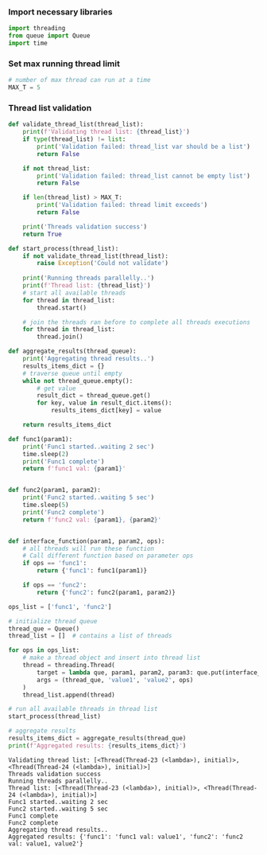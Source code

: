### Import necessary libraries


```python
import threading
from queue import Queue
import time
```

### Set max running thread limit


```python
# number of max thread can run at a time
MAX_T = 5
```

### Thread list validation


```python
def validate_thread_list(thread_list):
    print(f'Validating thread list: {thread_list}')
    if type(thread_list) != list:
        print('Validation failed: thread_list var should be a list')
        return False

    if not thread_list:
        print('Validation failed: thread_list cannot be empty list')
        return False

    if len(thread_list) > MAX_T:
        print('Validation failed: thread limit exceeds')
        return False

    print('Threads validation success')
    return True
```


```python
def start_process(thread_list):
    if not validate_thread_list(thread_list):
        raise Exception('Could not validate')
        
    print('Running threads parallelly..')
    print(f'Thread list: {thread_list}')
    # start all available threads
    for thread in thread_list:
        thread.start()

    # join the threads ran before to complete all threads executions
    for thread in thread_list:
        thread.join()
```


```python
def aggregate_results(thread_queue):
    print('Aggregating thread results..')
    results_items_dict = {}
    # traverse queue until empty
    while not thread_queue.empty():
        # get value
        result_dict = thread_queue.get()
        for key, value in result_dict.items():
            results_items_dict[key] = value

    return results_items_dict
```


```python
def func1(param1):
    print('Func1 started..waiting 2 sec')
    time.sleep(2)
    print('Func1 complete')
    return f'func1 val: {param1}'


def func2(param1, param2):
    print('Func2 started..waiting 5 sec')
    time.sleep(5)
    print('Func2 complete')
    return f'func2 val: {param1}, {param2}'


def interface_function(param1, param2, ops):
    # all threads will run these function
    # Call different function based on parameter ops
    if ops == 'func1':
        return {'func1': func1(param1)}

    if ops == 'func2':
        return {'func2': func2(param1, param2)}

```


```python
ops_list = ['func1', 'func2']

# initialize thread queue
thread_que = Queue()
thread_list = []  # contains a list of threads

for ops in ops_list:
    # make a thread object and insert into thread list
    thread = threading.Thread(
        target = lambda que, param1, param2, param3: que.put(interface_function(param1, param2, param3)),
        args = (thread_que, 'value1', 'value2', ops)
    )
    thread_list.append(thread)

# run all available threads in thread list
start_process(thread_list)

# aggregate results
results_items_dict = aggregate_results(thread_que)
print(f'Aggregated results: {results_items_dict}')
```

    Validating thread list: [<Thread(Thread-23 (<lambda>), initial)>, <Thread(Thread-24 (<lambda>), initial)>]
    Threads validation success
    Running threads parallelly..
    Thread list: [<Thread(Thread-23 (<lambda>), initial)>, <Thread(Thread-24 (<lambda>), initial)>]
    Func1 started..waiting 2 sec
    Func2 started..waiting 5 sec
    Func1 complete
    Func2 complete
    Aggregating thread results..
    Aggregated results: {'func1': 'func1 val: value1', 'func2': 'func2 val: value1, value2'}

